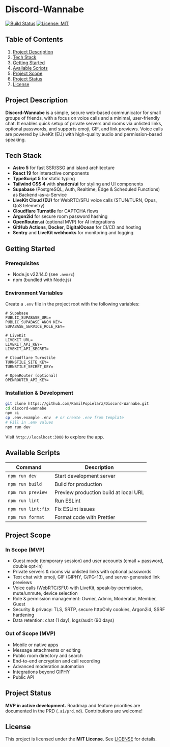 # Discord-Wannabe

[![Build Status](https://github.com/KamilPopielarz/Discord-Wannabe/actions/workflows/ci.yml/badge.svg)](https://github.com/KamilPopielarz/Discord-Wannabe/actions/workflows/ci.yml) [![License: MIT](https://img.shields.io/badge/License-MIT-blue.svg)](LICENSE)

## Table of Contents

1. [Project Description](#project-description)
2. [Tech Stack](#tech-stack)
3. [Getting Started](#getting-started)
4. [Available Scripts](#available-scripts)
5. [Project Scope](#project-scope)
6. [Project Status](#project-status)
7. [License](#license)

## Project Description

**Discord-Wannabe** is a simple, secure web-based communicator for small groups of friends, with a focus on voice calls and a minimal, user-friendly chat. It enables quick setup of private servers and rooms via unlisted links, optional passwords, and supports emoji, GIF, and link previews. Voice calls are powered by LiveKit (EU) with high-quality audio and permission-based speaking.

## Tech Stack

- **Astro 5** for fast SSR/SSG and island architecture
- **React 19** for interactive components
- **TypeScript 5** for static typing
- **Tailwind CSS 4** with **shadcn/ui** for styling and UI components
- **Supabase** (PostgreSQL, Auth, Realtime, Edge & Scheduled Functions) as Backend-as-a-Service
- **LiveKit Cloud (EU)** for WebRTC/SFU voice calls (STUN/TURN, Opus, QoS telemetry)
- **Cloudflare Turnstile** for CAPTCHA flows
- **Argon2id** for secure room password hashing
- **OpenRouter.ai** (optional MVP) for AI integrations
- **GitHub Actions**, **Docker**, **DigitalOcean** for CI/CD and hosting
- **Sentry** and **LiveKit webhooks** for monitoring and logging

## Getting Started

### Prerequisites

- Node.js v22.14.0 (see `.nvmrc`)
- npm (bundled with Node.js)

### Environment Variables

Create a `.env` file in the project root with the following variables:

```env
# Supabase
PUBLIC_SUPABASE_URL=
PUBLIC_SUPABASE_ANON_KEY=
SUPABASE_SERVICE_ROLE_KEY=

# LiveKit
LIVEKIT_URL=
LIVEKIT_API_KEY=
LIVEKIT_API_SECRET=

# Cloudflare Turnstile
TURNSTILE_SITE_KEY=
TURNSTILE_SECRET_KEY=

# OpenRouter (optional)
OPENROUTER_API_KEY=
```

### Installation & Development

```bash
git clone https://github.com/KamilPopielarz/Discord-Wannabe.git
cd discord-wannabe
npm ci
cp .env.example .env  # or create .env from template
# Fill in .env values
npm run dev
```

Visit `http://localhost:3000` to explore the app.

## Available Scripts

| Command            | Description                           |
| ------------------ | ------------------------------------- |
| `npm run dev`      | Start development server              |
| `npm run build`    | Build for production                  |
| `npm run preview`  | Preview production build at local URL |
| `npm run lint`     | Run ESLint                            |
| `npm run lint:fix` | Fix ESLint issues                     |
| `npm run format`   | Format code with Prettier             |

## Project Scope

### In Scope (MVP)

- Guest mode (temporary session) and user accounts (email + password, double opt-in)
- Private servers & rooms via unlisted links with optional passwords
- Text chat with emoji, GIF (GIPHY, G/PG-13), and server-generated link previews
- Voice calls (WebRTC/SFU) with LiveKit, speak-by-permission, mute/unmute, device selection
- Role & permission management: Owner, Admin, Moderator, Member, Guest
- Security & privacy: TLS, SRTP, secure httpOnly cookies, Argon2id, SSRF hardening
- Data retention: chat (1 day), logs/audit (90 days)

### Out of Scope (MVP)

- Mobile or native apps
- Message attachments or editing
- Public room directory and search
- End-to-end encryption and call recording
- Advanced moderation automation
- Integrations beyond GIPHY
- Public API

## Project Status

**MVP in active development.** Roadmap and feature priorities are documented in the PRD (`.ai/prd.md`). Contributions are welcome!

## License

This project is licensed under the **MIT License**. See [LICENSE](LICENSE) for details.
